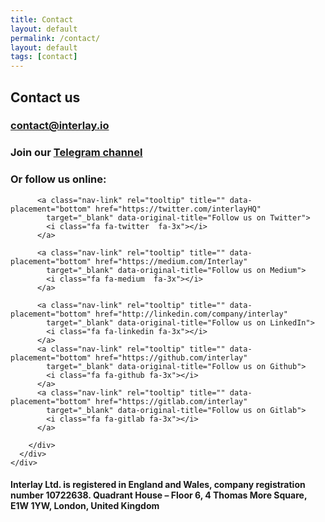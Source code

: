 ```yaml
---
title: Contact
layout: default
permalink: /contact/
layout: default
tags: [contact]
---
```


<div class="main">
  <div class="container">
    <div class="section text-left">
      <div class="col-md-8">
        <h2>Contact us
        </h2>
        <h3>
          <a href="mailto:contact@interlay.io" target="_blank">contact@interlay.io</a>
        </h3>
        <h3>Join our <u><a href="https://t.me/interlay">Telegram channel</a></u>
        </h3>
        <h3>Or follow us online:</h3>
        <div class="row">

          <a class="nav-link" rel="tooltip" title="" data-placement="bottom" href="https://twitter.com/interlayHQ"
            target="_blank" data-original-title="Follow us on Twitter">
            <i class="fa fa-twitter  fa-3x"></i>
          </a>

          <a class="nav-link" rel="tooltip" title="" data-placement="bottom" href="https://medium.com/Interlay"
            target="_blank" data-original-title="Follow us on Medium">
            <i class="fa fa-medium  fa-3x"></i>
          </a>

          <a class="nav-link" rel="tooltip" title="" data-placement="bottom" href="http://linkedin.com/company/interlay"
            target="_blank" data-original-title="Follow us on LinkedIn">
            <i class="fa fa-linkedin fa-3x"></i>
          </a>
          <a class="nav-link" rel="tooltip" title="" data-placement="bottom" href="https://github.com/interlay"
            target="_blank" data-original-title="Follow us on Github">
            <i class="fa fa-github fa-3x"></i>
          </a>
          <a class="nav-link" rel="tooltip" title="" data-placement="bottom" href="https://gitlab.com/interlay"
            target="_blank" data-original-title="Follow us on Gitlab">
            <i class="fa fa-gitlab fa-3x"></i>
          </a>

        </div>
      </div>
    </div>
  </div>
</div>

<div class="main ">
  <div class="container">
    <div class="section">
      <div class="col-md-8">
        <h4>Interlay Ltd. is registered in England and Wales, company registration number 10722638.
        Quadrant House – Floor 6, 4 Thomas More Square, E1W 1YW, London, United Kingdom
        </h4>
        <br>
        <br>
        <br>
        <br>
        <br>
      </div>
    </div>
  </div>
</div>